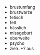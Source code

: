 * brustumfang
* brustwarze
* fetisch
* fett
* hässlich
* missgeburt
* oberweite
* psycho
* zieh .+? aus
